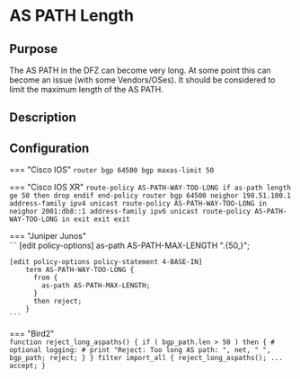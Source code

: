 # AS PATH Length

## Purpose

The AS PATH in the DFZ can become very long. At some point this can become an issue (with some Vendors/OSes). It should be considered to limit the maximum length of the AS PATH. 

## Description

## Configuration

=== "Cisco IOS"
    ```
    router bgp 64500
     bgp maxas-limit 50
    ```

=== "Cisco IOS XR"
    ```
    route-policy AS-PATH-WAY-TOO-LONG
     if as-path length ge 50 then
      drop
     endif
    end-policy
    router bgp 64500
     neighor 198.51.100.1
      address-family ipv4 unicast
       route-policy AS-PATH-WAY-TOO-LONG in
     neighor 2001:db8::1
      address-family ipv6 unicast
       route-policy AS-PATH-WAY-TOO-LONG in
      exit
     exit
    exit
    ```

=== "Juniper Junos"  
    ```
    [edit policy-options]
        as-path AS-PATH-MAX-LENGTH ".{50,}";

    [edit policy-options policy-statement 4-BASE-IN]
        term AS-PATH-WAY-TOO-LONG {
          from {
            as-path AS-PATH-MAX-LENGTH;
          } 
          then reject;
        }
    ```

=== "Bird2"  
    ```
    function reject_long_aspaths()
    {
      if ( bgp_path.len > 50 ) then {
        # optional logging:
        # print "Reject: Too long AS path: ", net, " ", bgp_path;
        reject;
      }
    }
    filter import_all {
      reject_long_aspaths();
      ...
      accept;
    }
    ```
